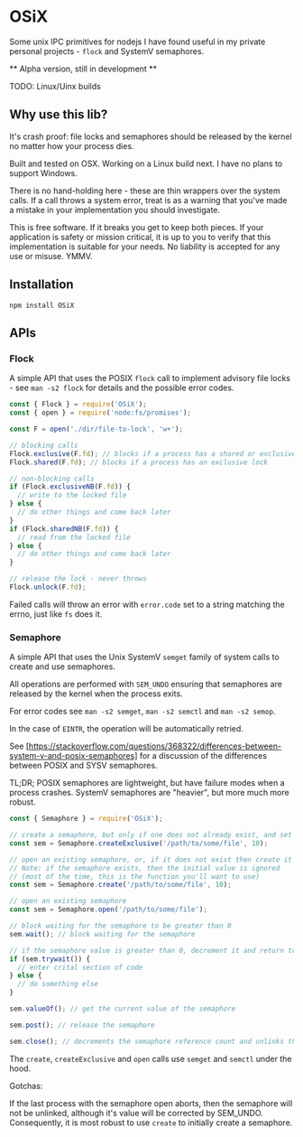 # OSiX

Some unix IPC primitives for nodejs I have found useful in my private personal projects - `flock` and SystemV semaphores.

** Alpha version, still in development **

TODO: Linux/Uinx builds

## Why use this lib?

It's crash proof: file locks and semaphores should be released by the kernel no matter how your process dies.

Built and tested on OSX. Working on a Linux build next. I have no plans to support Windows.

There is no hand-holding here - these are thin wrappers over the system calls. If a call throws a system error, treat is as a warning that you've made a mistake in your implementation you should investigate.

This is free software. If it breaks you get to keep both pieces. If your application is safety or mission critical, it is up to you to verify that this implementation is suitable for your needs. No liability is accepted for any use or misuse. YMMV.

## Installation

`npm install OSiX`

## APIs

### Flock

A simple API that uses the POSIX `flock` call to implement advisory file locks - see `man -s2 flock` for details and the possible error codes.

```javascript
const { Flock } = require('OSiX');
const { open } = require('node:fs/promises');

const F = open('./dir/file-to-lock', 'w+');

// blocking calls
Flock.exclusive(F.fd); // blocks if a process has a shared or exclusive lock
Flock.shared(F.fd); // blocks if a process has an exclusive lock

// non-blocking calls
if (Flock.exclusiveNB(F.fd)) {
  // write to the locked file
} else {
  // do other things and come back later
}
if (Flock.sharedNB(F.fd)) {
  // read from the locked file
} else {
  // do other things and come back later
}

// release the lock - never throws
Flock.unlock(F.fd);
```

Failed calls will throw an error with `error.code` set to a string matching the errno, just like `fs` does it.

### Semaphore

A simple API that uses the Unix SystemV `semget` family of system calls to create and use semaphores.

All operations are performed with `SEM_UNDO` ensuring that semaphores are released by the kernel when the process exits.

For error codes see `man -s2 semget`, `man -s2 semctl` and `man -s2 semop`.

In the case of `EINTR`, the operation will be automatically retried.

See [https://stackoverflow.com/questions/368322/differences-between-system-v-and-posix-semaphores] for a discussion of the differences between POSIX and SYSV semaphores.

TL;DR; POSIX semaphores are lightweight, but have failure modes when a process crashes. SystemV semaphores are "heavier", but more much more robust.

```javascript
const { Semaphore } = require('OSiX');

// create a semaphore, but only if one does not already exist, and set the initial value to 10
const sem = Semaphore.createExclusive('/path/to/some/file', 10);

// open an existing semaphore, or, if it does not exist then create it and set the inital value to 10
// Note: if the semaphore exists, then the initial value is ignored
// (most of the time, this is the function you'll want to use)
const sem = Semaphore.create('/path/to/some/file', 10);

// open an existing semaphore
const sem = Semaphore.open('/path/to/some/file');

// block waiting for the semaphore to be greater than 0
sem.wait(); // block waiting for the semaphore

// if the semaphore value is greater than 0, decrement it and return true, otherwise return false
if (sem.trywait()) {
  // enter crital section of code
} else {
  // do something else
}

sem.valueOf(); // get the current value of the semaphore

sem.post(); // release the semaphore

sem.close(); // decrements the semaphore reference count and unlinks the semphore if this was the last reference by ANY process
```

The `create`, `createExclusive` and `open` calls use `semget` and `semctl` under the hood.

Gotchas:

If the last process with the semaphore open aborts, then the semaphore will not be unlinked, although it's value will be corrected by SEM_UNDO.
Consequently, it is most robust to use `create` to initially create a semaphore.
